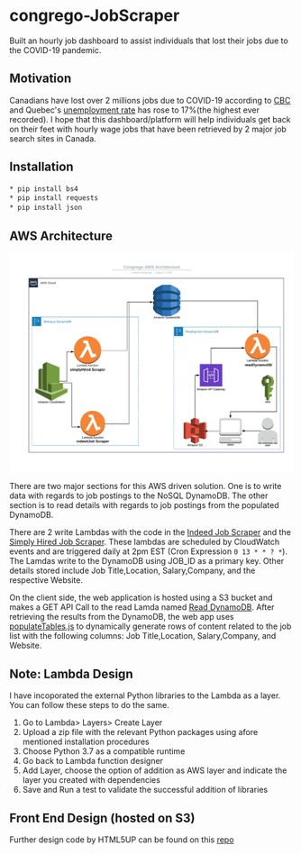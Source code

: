 # congrego-JobScraper
Built an hourly job dashboard to assist individuals that lost their jobs due to the COVID-19 pandemic.

## Motivation
Canadians have lost over 2 millions jobs due to COVID-19 according to [CBC](https://www.cbc.ca/news/business/canada-jobs-april-1.5561001) and Quebec's [unemployment rate](https://www.cbc.ca/news/canada/montreal/quebec-record-job-losses-april-1.5561165) has rose to 17%(the highest ever recorded). I hope that this dashboard/platform will help individuals get back on their feet with hourly wage jobs that have been retrieved by 2 major job search sites in Canada. 

## Installation
```bash
* pip install bs4
* pip install requests
* pip install json
```
## AWS Architecture
![](images/architecture-draft1.jpeg)

There are two major sections for this AWS driven solution. One is to write data with regards to job postings to the NoSQL DynamoDB. The other section is to read details with regards to job postings from the populated DynamoDB. 

There are 2 write Lambdas with the code in the [Indeed Job Scraper](https://github.com/ManethKulatunge/congrego-JobScraper/blob/master/backEnd/indeedScraper.py) and the [Simply Hired Job Scraper](https://github.com/ManethKulatunge/congrego-JobScraper/blob/master/backEnd/simplyHiredScraper.py). These lambdas are scheduled by CloudWatch events and are triggered daily at 2pm EST (Cron Expression ```0 13 * * ? *```). The Lamdas write to the DynamoDB using JOB_ID as a primary key. Other details stored include Job Title,Location, Salary,Company, and the respective Website.

On the client side, the web application is hosted using a S3 bucket and makes a GET API Call to the read Lamda named [Read DynamoDB](https://github.com/ManethKulatunge/congrego-JobScraper/blob/master/backEnd/readDynamoDB.py). After retrieving the results from the DynamoDB, the web app uses [populateTables.js](https://github.com/ManethKulatunge/congrego-JobScraper/blob/master/frontEnd/js/populateTables.js) to dynamically generate rows of content related to the job list with the following columns: Job Title,Location, Salary,Company, and Website. 

## Note: Lambda Design
I have incoporated the external Python libraries to the Lambda as a layer. You can follow these steps to do the same.
1. Go to Lambda> Layers> Create Layer
2. Upload a zip file with the relevant Python packages using afore mentioned installation procedures
3. Choose Python 3.7 as a compatible runtime
4. Go back to Lambda function designer
5. Add Layer, choose the option of addition as AWS layer and indicate the layer you created with dependencies
6. Save and Run a test to validate the successful addition of libraries

## Front End Design (hosted on S3)

Further design code by HTML5UP can be found on this [repo](https://github.com/ManethKulatunge/congrego)
